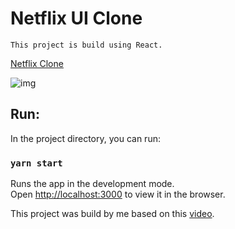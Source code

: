 # Netflix UI Clone

`This project is build using React.`

[Netflix Clone](https://keen-archimedes-b50f63.netlify.app/)

![img](https://cdn.discordapp.com/attachments/402972272870162435/893169896479948860/Screenshot_from_2021-09-30_13-17-29.png)

## Run:

In the project directory, you can run:

### `yarn start`
Runs the app in the development mode.\
Open [http://localhost:3000](http://localhost:3000) to view it in the browser.

This project was build by me based on this [video](https://www.youtube.com/watch?v=tBweoUiMsDg).